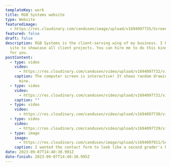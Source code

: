 ```yaml
---
templateKey: work
title: RGB Systems website
type: Website
featuredimage:
  - https://res.cloudinary.com/candusen/image/upload/v1694097735/Screenshot_2023-09-07_at_10.41.09_AM_gdf0d9.png
featured: false
draft: false
description: RGB Systems is the client-serving wing of my business. I built this
  site to showcase all client projects. You can hire me to do this kinda stuff
  for you.
postContent:
  - type: video
    video:
      - https://res.cloudinary.com/candusen/video/upload/v1694097732/vid-1_nw2m1m.mp4
    caption: The computer screen is interactive! It shows random drawing programs of
      mine.
  - type: video
    video:
      - https://res.cloudinary.com/candusen/video/upload/v1694097731/vid-2_fkuynv.mp4
    caption: ""
  - type: video
    video:
      - https://res.cloudinary.com/candusen/video/upload/v1694097730/vid-3_yird6s.mp4
  - type: video
    video:
      - https://res.cloudinary.com/candusen/video/upload/v1694097729/vid-4_xoqtbg.mp4
  - type: image
    image:
      - https://res.cloudinary.com/candusen/image/upload/v1694097911/Screenshot_2023-09-07_at_10.35.57_AM_ntnih9.png
    caption: I wanted the contact form to look like a second grader's homework.
date: 2023-09-07T14:40:30.991Z
date-finish: 2023-09-07T14:40:30.995Z
---
```

